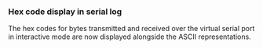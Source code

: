 ### Hex code display in serial log

The hex codes for bytes transmitted and received over the
virtual serial port in interactive mode are now displayed alongside
the ASCII representations.
 